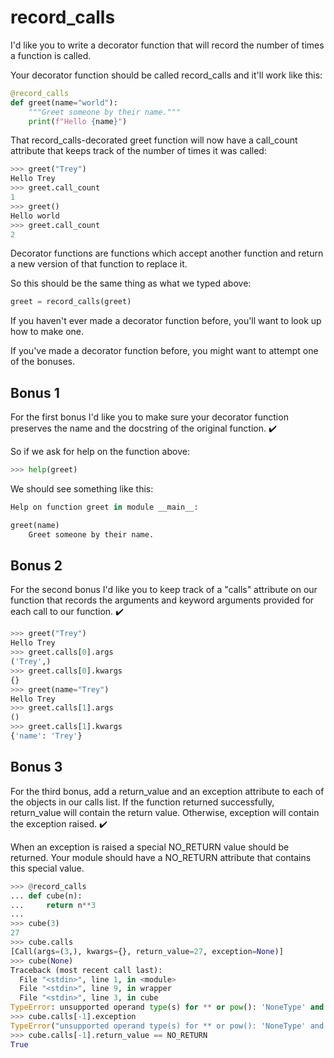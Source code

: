 # record_calls

I'd like you to write a decorator function that will record the number of times a function is called.

Your decorator function should be called record_calls and it'll work like this:

```python
@record_calls
def greet(name="world"):
    """Greet someone by their name."""
    print(f"Hello {name}")
```

That record_calls-decorated greet function will now have a call_count attribute that keeps track of the number of times it was called:

```python
>>> greet("Trey")
Hello Trey
>>> greet.call_count
1
>>> greet()
Hello world
>>> greet.call_count
2
```

Decorator functions are functions which accept another function and return a new version of that function to replace it.

So this should be the same thing as what we typed above:

```python
greet = record_calls(greet)
```

If you haven't ever made a decorator function before, you'll want to look up how to make one.

If you've made a decorator function before, you might want to attempt one of the bonuses.

## Bonus 1

For the first bonus I'd like you to make sure your decorator function preserves the name and the docstring of the original function. ✔️

So if we ask for help on the function above:

```python
>>> help(greet)
```

We should see something like this:

```python
Help on function greet in module __main__:

greet(name)
    Greet someone by their name.
```

## Bonus 2

For the second bonus I'd like you to keep track of a "calls" attribute on our function that records the arguments and keyword arguments provided for each call to our function. ✔️

```python
>>> greet("Trey")
Hello Trey
>>> greet.calls[0].args
('Trey',)
>>> greet.calls[0].kwargs
{}
>>> greet(name="Trey")
Hello Trey
>>> greet.calls[1].args
()
>>> greet.calls[1].kwargs
{'name': 'Trey'}
```

## Bonus 3

For the third bonus, add a return_value and an exception attribute to each of the objects in our calls list. If the function returned successfully, return_value will contain the return value. Otherwise, exception will contain the exception raised. ✔️

When an exception is raised a special NO_RETURN value should be returned. Your module should have a NO_RETURN attribute that contains this special value.

```python
>>> @record_calls
... def cube(n):
...     return n**3
...
>>> cube(3)
27
>>> cube.calls
[Call(args=(3,), kwargs={}, return_value=27, exception=None)]
>>> cube(None)
Traceback (most recent call last):
  File "<stdin>", line 1, in <module>
  File "<stdin>", line 9, in wrapper
  File "<stdin>", line 3, in cube
TypeError: unsupported operand type(s) for ** or pow(): 'NoneType' and 'int'
>>> cube.calls[-1].exception
TypeError("unsupported operand type(s) for ** or pow(): 'NoneType' and 'int'")
>>> cube.calls[-1].return_value == NO_RETURN
True
```
